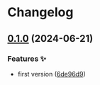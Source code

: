 # Changelog

## [0.1.0](https://github.com/hugomods/masonry-js/compare/v0.0.1...v0.1.0) (2024-06-21)


### Features ✨

* first version ([6de96d9](https://github.com/hugomods/masonry-js/commit/6de96d90c4e6b25786bef5c50fb6413b4e95c995))
